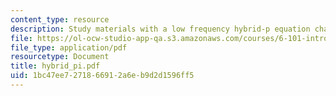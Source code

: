 ```yaml
---
content_type: resource
description: Study materials with a low frequency hybrid-p equation chart.
file: https://ol-ocw-studio-app-qa.s3.amazonaws.com/courses/6-101-introductory-analog-electronics-laboratory-spring-2007/1bc47ee7271866912a6eb9d2d1596ff5_hybrid_pi.pdf
file_type: application/pdf
resourcetype: Document
title: hybrid_pi.pdf
uid: 1bc47ee7-2718-6691-2a6e-b9d2d1596ff5
---
```

